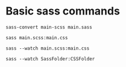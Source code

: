 # Basic sass commands

`sass-convert main-scss main.sass`

`sass main.scss:main.css`

`sass --watch main.scss:main.css`

`sass --watch SassFolder:CSSFolder`
